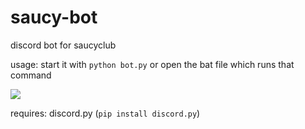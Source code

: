 # saucy-bot
discord bot for saucyclub  

usage: start it with `python bot.py` or open the bat file which runs that command

![](https://i.ibb.co/pxMjqxZ/Screen-Shot-2020-02-26-at-7-02-33-PM.png)  

requires: discord.py (`pip install discord.py`)  
